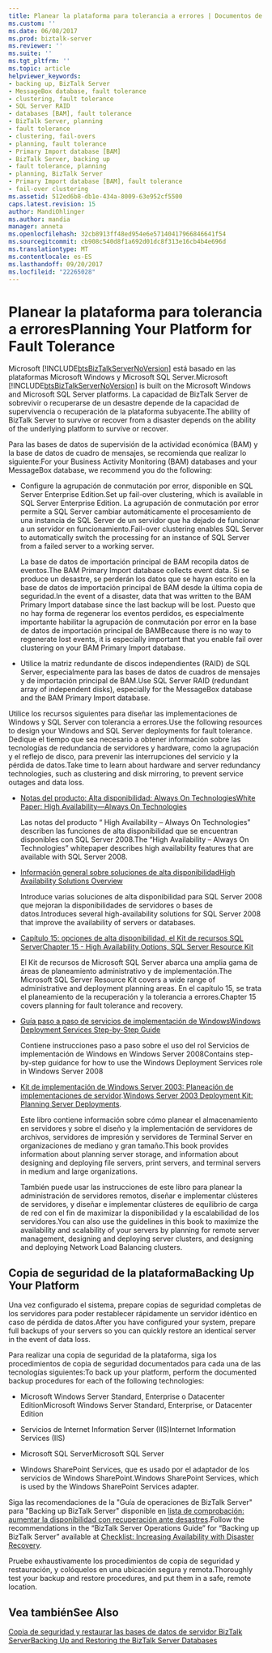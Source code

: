 ```yaml
---
title: Planear la plataforma para tolerancia a errores | Documentos de Microsoft
ms.custom: ''
ms.date: 06/08/2017
ms.prod: biztalk-server
ms.reviewer: ''
ms.suite: ''
ms.tgt_pltfrm: ''
ms.topic: article
helpviewer_keywords:
- backing up, BizTalk Server
- MessageBox database, fault tolerance
- clustering, fault tolerance
- SQL Server RAID
- databases [BAM], fault tolerance
- BizTalk Server, planning
- fault tolerance
- clustering, fail-overs
- planning, fault tolerance
- Primary Import database [BAM]
- BizTalk Server, backing up
- fault tolerance, planning
- planning, BizTalk Server
- Primary Import database [BAM], fault tolerance
- fail-over clustering
ms.assetid: 512ed6b8-db1e-434a-8009-63e952cf5500
caps.latest.revision: 15
author: MandiOhlinger
ms.author: mandia
manager: anneta
ms.openlocfilehash: 32cb8913ff48ed954e6e57140417966846641f54
ms.sourcegitcommit: cb908c540d8f1a692d01dc8f313e16cb4b4e696d
ms.translationtype: MT
ms.contentlocale: es-ES
ms.lasthandoff: 09/20/2017
ms.locfileid: "22265028"
---
```

# <a name="planning-your-platform-for-fault-tolerance"></a><span data-ttu-id="8f1fc-102">Planear la plataforma para tolerancia a errores</span><span class="sxs-lookup"><span data-stu-id="8f1fc-102">Planning Your Platform for Fault Tolerance</span></span>
<span data-ttu-id="8f1fc-103">Microsoft [!INCLUDE[btsBizTalkServerNoVersion](../includes/btsbiztalkservernoversion-md.md)] está basado en las plataformas Microsoft Windows y Microsoft SQL Server.</span><span class="sxs-lookup"><span data-stu-id="8f1fc-103">Microsoft [!INCLUDE[btsBizTalkServerNoVersion](../includes/btsbiztalkservernoversion-md.md)] is built on the Microsoft Windows and Microsoft SQL Server platforms.</span></span> <span data-ttu-id="8f1fc-104">La capacidad de BizTalk Server de sobrevivir o recuperarse de un desastre depende de la capacidad de supervivencia o recuperación de la plataforma subyacente.</span><span class="sxs-lookup"><span data-stu-id="8f1fc-104">The ability of BizTalk Server to survive or recover from a disaster depends on the ability of the underlying platform to survive or recover.</span></span>  
  
 <span data-ttu-id="8f1fc-105">Para las bases de datos de supervisión de la actividad económica (BAM) y la base de datos de cuadro de mensajes, se recomienda que realizar lo siguiente:</span><span class="sxs-lookup"><span data-stu-id="8f1fc-105">For your Business Activity Monitoring (BAM) databases and your MessageBox database, we recommend you do the following:</span></span>  
  
-   <span data-ttu-id="8f1fc-106">Configure la agrupación de conmutación por error, disponible en SQL Server Enterprise Edition.</span><span class="sxs-lookup"><span data-stu-id="8f1fc-106">Set up fail-over clustering, which is available in SQL Server Enterprise Edition.</span></span> <span data-ttu-id="8f1fc-107">La agrupación de conmutación por error permite a SQL Server cambiar automáticamente el procesamiento de una instancia de SQL Server de un servidor que ha dejado de funcionar a un servidor en funcionamiento.</span><span class="sxs-lookup"><span data-stu-id="8f1fc-107">Fail-over clustering enables SQL Server to automatically switch the processing for an instance of SQL Server from a failed server to a working server.</span></span>  
  
     <span data-ttu-id="8f1fc-108">La base de datos de importación principal de BAM recopila datos de eventos.</span><span class="sxs-lookup"><span data-stu-id="8f1fc-108">The BAM Primary Import database collects event data.</span></span> <span data-ttu-id="8f1fc-109">Si se produce un desastre, se perderán los datos que se hayan escrito en la base de datos de importación principal de BAM desde la última copia de seguridad.</span><span class="sxs-lookup"><span data-stu-id="8f1fc-109">In the event of a disaster, data that was written to the BAM Primary Import database since the last backup will be lost.</span></span> <span data-ttu-id="8f1fc-110">Puesto que no hay forma de regenerar los eventos perdidos, es especialmente importante habilitar la agrupación de conmutación por error en la base de datos de importación principal de BAM</span><span class="sxs-lookup"><span data-stu-id="8f1fc-110">Because there is no way to regenerate lost events, it is especially important that you enable fail over clustering on your BAM Primary Import database.</span></span>  
  
-   <span data-ttu-id="8f1fc-111">Utilice la matriz redundante de discos independientes (RAID) de SQL Server, especialmente para las bases de datos de cuadros de mensajes y de importación principal de BAM.</span><span class="sxs-lookup"><span data-stu-id="8f1fc-111">Use SQL Server RAID (redundant array of independent disks), especially for the MessageBox database and the BAM Primary Import database.</span></span>  
  
 <span data-ttu-id="8f1fc-112">Utilice los recursos siguientes para diseñar las implementaciones de Windows y SQL Server con tolerancia a errores.</span><span class="sxs-lookup"><span data-stu-id="8f1fc-112">Use the following resources to design your Windows and SQL Server deployments for fault tolerance.</span></span> <span data-ttu-id="8f1fc-113">Dedique el tiempo que sea necesario a obtener información sobre las tecnologías de redundancia de servidores y hardware, como la agrupación y el reflejo de disco, para prevenir las interrupciones del servicio y la pérdida de datos.</span><span class="sxs-lookup"><span data-stu-id="8f1fc-113">Take time to learn about hardware and server redundancy technologies, such as clustering and disk mirroring, to prevent service outages and data loss.</span></span>  
  
-   [<span data-ttu-id="8f1fc-114">Notas del producto: Alta disponibilidad: Always On Technologies</span><span class="sxs-lookup"><span data-stu-id="8f1fc-114">White Paper: High Availability—Always On Technologies</span></span>](http://go.microsoft.com/fwlink/?LinkId=130376)  
  
     <span data-ttu-id="8f1fc-115">Las notas del producto “ High Availability – Always On Technologies” describen las funciones de alta disponibilidad que se encuentran disponibles con SQL Server 2008.</span><span class="sxs-lookup"><span data-stu-id="8f1fc-115">The “High Availability – Always On Technologies” whitepaper describes high availability features that are available with SQL Server 2008.</span></span>  
  
-   [<span data-ttu-id="8f1fc-116">Información general sobre soluciones de alta disponibilidad</span><span class="sxs-lookup"><span data-stu-id="8f1fc-116">High Availability Solutions Overview</span></span>](http://go.microsoft.com/fwlink/?LinkId=130377)  
  
     <span data-ttu-id="8f1fc-117">Introduce varias soluciones de alta disponibilidad para SQL Server 2008 que mejoran la disponibilidades de servidores o bases de datos.</span><span class="sxs-lookup"><span data-stu-id="8f1fc-117">Introduces several high-availability solutions for SQL Server 2008 that improve the availability of servers or databases.</span></span>  
  
-   [<span data-ttu-id="8f1fc-118">Capítulo 15: opciones de alta disponibilidad, el Kit de recursos SQL Server</span><span class="sxs-lookup"><span data-stu-id="8f1fc-118">Chapter 15 - High Availability Options, SQL Server Resource Kit</span></span>](http://go.microsoft.com/fwlink/?LinkId=24431)  
  
     <span data-ttu-id="8f1fc-119">El Kit de recursos de Microsoft SQL Server abarca una amplia gama de áreas de planeamiento administrativo y de implementación.</span><span class="sxs-lookup"><span data-stu-id="8f1fc-119">The Microsoft SQL Server Resource Kit covers a wide range of administrative and deployment planning areas.</span></span> <span data-ttu-id="8f1fc-120">En el capítulo 15, se trata el planeamiento de la recuperación y la tolerancia a errores.</span><span class="sxs-lookup"><span data-stu-id="8f1fc-120">Chapter 15 covers planning for fault tolerance and recovery.</span></span>  
  
-   [<span data-ttu-id="8f1fc-121">Guía paso a paso de servicios de implementación de Windows</span><span class="sxs-lookup"><span data-stu-id="8f1fc-121">Windows Deployment Services Step-by-Step Guide</span></span>](http://go.microsoft.com/fwlink/?LinkId=130379)  
  
     <span data-ttu-id="8f1fc-122">Contiene instrucciones paso a paso sobre el uso del rol Servicios de implementación de Windows en Windows Server 2008</span><span class="sxs-lookup"><span data-stu-id="8f1fc-122">Contains step-by-step guidance for how to use the Windows Deployment Services role in Windows Server 2008</span></span>  
  
-   <span data-ttu-id="8f1fc-123">[Kit de implementación de Windows Server 2003: Planeación de implementaciones de servidor](http://go.microsoft.com/fwlink/?LinkId=24433).</span><span class="sxs-lookup"><span data-stu-id="8f1fc-123">[Windows Server 2003 Deployment Kit: Planning Server Deployments](http://go.microsoft.com/fwlink/?LinkId=24433).</span></span>  
  
     <span data-ttu-id="8f1fc-124">Este libro contiene información sobre cómo planear el almacenamiento en servidores y sobre el diseño y la implementación de servidores de archivos, servidores de impresión y servidores de Terminal Server en organizaciones de mediano y gran tamaño.</span><span class="sxs-lookup"><span data-stu-id="8f1fc-124">This book provides information about planning server storage, and information about designing and deploying file servers, print servers, and terminal servers in medium and large organizations.</span></span>  
  
     <span data-ttu-id="8f1fc-125">También puede usar las instrucciones de este libro para planear la administración de servidores remotos, diseñar e implementar clústeres de servidores, y diseñar e implementar clústeres de equilibrio de carga de red con el fin de maximizar la disponibilidad y la escalabilidad de los servidores.</span><span class="sxs-lookup"><span data-stu-id="8f1fc-125">You can also use the guidelines in this book to maximize the availability and scalability of your servers by planning for remote server management, designing and deploying server clusters, and designing and deploying Network Load Balancing clusters.</span></span>  
  
## <a name="backing-up-your-platform"></a><span data-ttu-id="8f1fc-126">Copia de seguridad de la plataforma</span><span class="sxs-lookup"><span data-stu-id="8f1fc-126">Backing Up Your Platform</span></span>  
 <span data-ttu-id="8f1fc-127">Una vez configurado el sistema, prepare copias de seguridad completas de los servidores para poder restablecer rápidamente un servidor idéntico en caso de pérdida de datos.</span><span class="sxs-lookup"><span data-stu-id="8f1fc-127">After you have configured your system, prepare full backups of your servers so you can quickly restore an identical server in the event of data loss.</span></span>  
  
 <span data-ttu-id="8f1fc-128">Para realizar una copia de seguridad de la plataforma, siga los procedimientos de copia de seguridad documentados para cada una de las tecnologías siguientes:</span><span class="sxs-lookup"><span data-stu-id="8f1fc-128">To back up your platform, perform the documented backup procedures for each of the following technologies:</span></span>  
  
-   <span data-ttu-id="8f1fc-129">Microsoft Windows Server Standard, Enterprise o Datacenter Edition</span><span class="sxs-lookup"><span data-stu-id="8f1fc-129">Microsoft Windows Server Standard, Enterprise, or Datacenter Edition</span></span>  
  
-   <span data-ttu-id="8f1fc-130">Servicios de Internet Information Server (IIS)</span><span class="sxs-lookup"><span data-stu-id="8f1fc-130">Internet Information Services (IIS)</span></span>  
  
-   <span data-ttu-id="8f1fc-131">Microsoft SQL Server</span><span class="sxs-lookup"><span data-stu-id="8f1fc-131">Microsoft SQL Server</span></span>  
  
-   <span data-ttu-id="8f1fc-132">Windows SharePoint Services, que es usado por el adaptador de los servicios de Windows SharePoint.</span><span class="sxs-lookup"><span data-stu-id="8f1fc-132">Windows SharePoint Services, which is used by the Windows SharePoint Services adapter.</span></span>  
  
 <span data-ttu-id="8f1fc-133">Siga las recomendaciones de la "Guía de operaciones de BizTalk Server" para "Backing up BizTalk Server" disponible en [lista de comprobación: aumentar la disponibilidad con recuperación ante desastres](http://go.microsoft.com/fwlink/?LinkId=130498).</span><span class="sxs-lookup"><span data-stu-id="8f1fc-133">Follow the recommendations in the “BizTalk Server Operations Guide” for “Backing up BizTalk Server” available at [Checklist: Increasing Availability with Disaster Recovery](http://go.microsoft.com/fwlink/?LinkId=130498).</span></span>  
  
 <span data-ttu-id="8f1fc-134">Pruebe exhaustivamente los procedimientos de copia de seguridad y restauración, y colóquelos en una ubicación segura y remota.</span><span class="sxs-lookup"><span data-stu-id="8f1fc-134">Thoroughly test your backup and restore procedures, and put them in a safe, remote location.</span></span>  
  
## <a name="see-also"></a><span data-ttu-id="8f1fc-135">Vea también</span><span class="sxs-lookup"><span data-stu-id="8f1fc-135">See Also</span></span>  
 [<span data-ttu-id="8f1fc-136">Copia de seguridad y restaurar las bases de datos de servidor BizTalk Server</span><span class="sxs-lookup"><span data-stu-id="8f1fc-136">Backing Up and Restoring the BizTalk Server Databases</span></span>](../core/backing-up-and-restoring-the-biztalk-server-databases.md)